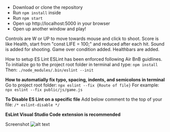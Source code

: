 - Download or clone the repository
- Run `npm install` inside
- Run `npm start`
- Open up http://localhost:5000 in your browser
- Open up another window and play!

Controls are W or UP to move towards mouse and click to shoot.
Score is like Health, start from "const LIFE = 100;" and reduced after each hit.
Sound is added for shooting.
Game over condition added.
Healthbars are added.

How to setup ES Lint
ESLint has been enforced following Air BnB guidlines. 
To initialize go to the project root folder in terminal and type:
```npm install```
Then:
```./node_modules/.bin/eslint --init```

**How to automatially fix typo, spacing, indents, and semicolons in terminal**
Go to project root folder:
```npx eslint --fix {Route of file}```
For example:
```npx eslint --fix public/js/game.js```

**To Disable ES Lint on a specific file**
Add below comment to the top of your file:
```/* eslint-disable */```

**EsLint Visual Studio Code extension is recommended**

Screenshot
![alt text](misc/screen-snapshot-multi.png 'screenshot')
